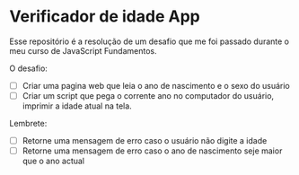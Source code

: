 # Verificador de idade App


Esse repositório é a resolução de um desafio que me foi passado durante o meu curso de JavaScript Fundamentos.


O desafio:
- [ ] Criar uma pagina web que leia o ano de nascimento e o sexo do usuário
- [ ] Criar um script que pega o corrente ano no computador do usuário, imprimir a idade atual na tela.

Lembrete: 
- [ ] Retorne uma mensagem de erro caso o usuário não digite a idade
- [ ] Retorne uma mensagem de erro caso o ano de nascimento seje maior que o ano actual